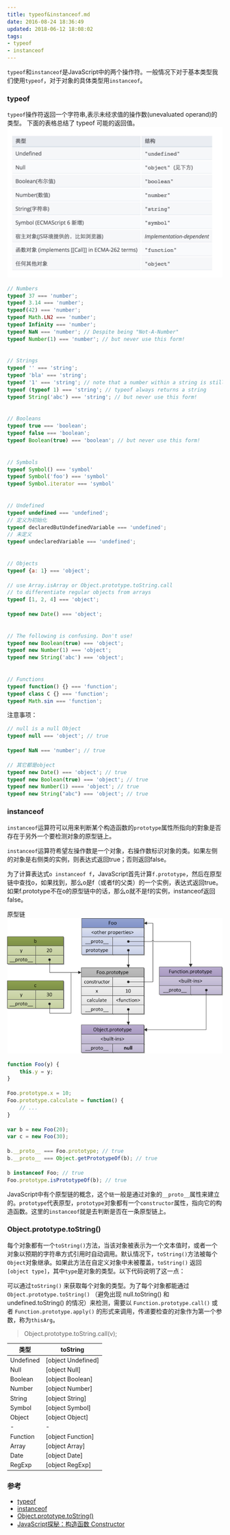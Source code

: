 ```yaml
---
title: typeof&instanceof.md
date: 2016-08-24 18:36:49
updated: 2018-06-12 18:08:02
tags: 
- typeof
- instanceof
---
```

`typeof`和`instanceof`是JavaScript中的两个操作符。一般情况下对于基本类型我们使用`typeof`，对于对象的具体类型用`instanceof`。

### typeof
`typeof`操作符返回一个字符串,表示未经求值的操作数(unevaluated operand)的类型。
下面的表格总结了 typeof 可能的返回值。
![](/images/QQ20160824-0@2x.jpg)
```javascript
// Numbers
typeof 37 === 'number';
typeof 3.14 === 'number';
typeof(42) === 'number';
typeof Math.LN2 === 'number';
typeof Infinity === 'number';
typeof NaN === 'number'; // Despite being "Not-A-Number"
typeof Number(1) === 'number'; // but never use this form!


// Strings
typeof '' === 'string';
typeof 'bla' === 'string';
typeof '1' === 'string'; // note that a number within a string is still typeof string
typeof (typeof 1) === 'string'; // typeof always returns a string
typeof String('abc') === 'string'; // but never use this form!


// Booleans
typeof true === 'boolean';
typeof false === 'boolean';
typeof Boolean(true) === 'boolean'; // but never use this form!


// Symbols
typeof Symbol() === 'symbol'
typeof Symbol('foo') === 'symbol'
typeof Symbol.iterator === 'symbol'


// Undefined
typeof undefined === 'undefined';
// 定义为初始化
typeof declaredButUndefinedVariable === 'undefined';
// 未定义
typeof undeclaredVariable === 'undefined';


// Objects
typeof {a: 1} === 'object';

// use Array.isArray or Object.prototype.toString.call
// to differentiate regular objects from arrays
typeof [1, 2, 4] === 'object';

typeof new Date() === 'object';


// The following is confusing. Don't use!
typeof new Boolean(true) === 'object';
typeof new Number(1) === 'object';
typeof new String('abc') === 'object';


// Functions
typeof function() {} === 'function';
typeof class C {} === 'function';
typeof Math.sin === 'function';
```

注意事项：
```javascript
// null is a null Object
typeof null === 'object'; // true

typeof NaN === 'number'; // true

// 其它都是object
typeof new Date() === 'object'; // true
typeof new Boolean(true) === 'object'; // true
typeof new Number(1) ==== 'object'; // true
typeof new String("abc") === 'object'; // true
```

### instanceof
`instanceof`运算符可以用来判断某个构造函数的`prototype`属性所指向的對象是否存在于另外一个要检测对象的原型链上。

`instanceof`运算符希望左操作数是一个对象，右操作数标识对象的类。如果左侧的对象是右侧类的实例，则表达式返回true；否则返回false。

为了计算表达式`o instanceof f`，JavaScript首先计算`f.prototype`，然后在原型链中查找o，如果找到，那么o是f（或者f的父类）的一个实例，表达式返回true。如果f.prototype不在o的原型链中的话，那么o就不是f的实例，instanceof返回false。

原型链
![](/images/1374057134_4751.png)

``` javascript
function Foo(y) {
    this.y = y;
}

Foo.prototype.x = 10;
Foo.prototype.calculate = function() {
    // ... 
}

var b = new Foo(20);
var c = new Foo(30);

b.__proto__ === Foo.prototype; // true 
b.__proto__ === Object.getPrototypeOf(b); // true 

b instanceof Foo; // true 
Foo.prototype.isPrototypeOf(b); // true 
```

JavaScript中有个原型链的概念，这个`链`一般是通过对象的`__proto__`属性来建立的。`prototype`代表原型，`prototype`对象都有一个`constructor`属性，指向它的构造函数。这里的`instanceof`就是去判断是否在一条原型链上。


### Object.prototype.toString()

每个对象都有一个`toString()`方法，当该对象被表示为一个文本值时，或者一个对象以预期的字符串方式引用时自动调用。默认情况下，`toString()`方法被每个`Object`对象继承。如果此方法在自定义对象中未被覆盖，`toString()` 返回 `[object type]`，其中`type`是对象的类型。以下代码说明了这一点：

可以通过`toString()` 来获取每个对象的类型。为了每个对象都能通过 `Object.prototype.toString()` （避免出现 null.toString() 和 undefined.toString() 的情况）来检测，需要以 `Function.prototype.call()` 或者 `Function.prototype.apply()` 的形式来调用，传递要检查的对象作为第一个参数，称为`thisArg`。

> Object.prototype.toString.call(v);

|   类型    |      toString      |
| --------- | ------------------ |
| Undefined | [object Undefined] |
| Null      | [object Null]      |
| Boolean   | [object Boolean]   |
| Number    | [object Number]    |
| String    | [object String]    |
| Symbol    | [object Symbol]    |
| Object    | [object Object]    |
| -         |        -           |
| Function  | [object Function]  |
| Array     | [object Array]     |
| Date      | [object Date]      |
| RegExp    | [object RegExp]    |

### 参考
- [typeof](https://developer.mozilla.org/zh-CN/docs/Web/JavaScript/Reference/Operators/typeof) 
- [instanceof](https://developer.mozilla.org/zh-CN/docs/Web/JavaScript/Reference/Operators/instanceof) 
- [Object.prototype.toString()](https://developer.mozilla.org/zh-CN/docs/Web/JavaScript/Reference/Global_Objects/Object/toString)
- [JavaScript探秘：构造函数 Constructor](http://www.nowamagic.net/librarys/veda/detail/1642)
